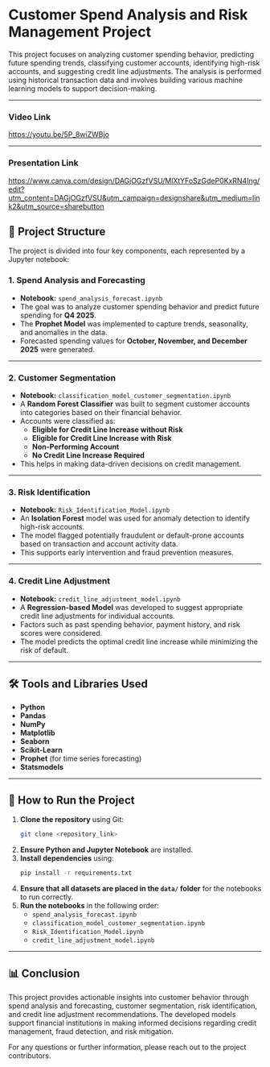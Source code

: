# Customer Spend Analysis and Risk Management Project

This project focuses on analyzing customer spending behavior, predicting future spending trends, classifying customer accounts, identifying high-risk accounts, and suggesting credit line adjustments. The analysis is performed using historical transaction data and involves building various machine learning models to support decision-making.

---

###  **Video Link**
https://youtu.be/5P_8wiZWBjo

---

###  **Presentation Link**
https://www.canva.com/design/DAGjOGzfVSU/MlXtYFoSzGdeP0KxRN4Ing/edit?utm_content=DAGjOGzfVSU&utm_campaign=designshare&utm_medium=link2&utm_source=sharebutton

## 📂 Project Structure

The project is divided into four key components, each represented by a Jupyter notebook:

### 1. **Spend Analysis and Forecasting**
- **Notebook:** `spend_analysis_forecast.ipynb`  
- The goal was to analyze customer spending behavior and predict future spending for **Q4 2025**.  
- The **Prophet Model** was implemented to capture trends, seasonality, and anomalies in the data.  
- Forecasted spending values for **October, November, and December 2025** were generated.

---

### 2. **Customer Segmentation**
- **Notebook:** `classification_model_customer_segmentation.ipynb`  
- A **Random Forest Classifier** was built to segment customer accounts into categories based on their financial behavior.  
- Accounts were classified as:
    - **Eligible for Credit Line Increase without Risk**  
    - **Eligible for Credit Line Increase with Risk**  
    - **Non-Performing Account**  
    - **No Credit Line Increase Required**  
- This helps in making data-driven decisions on credit management.

---

### 3. **Risk Identification**
- **Notebook:** `Risk_Identification_Model.ipynb`  
- An **Isolation Forest** model was used for anomaly detection to identify high-risk accounts.  
- The model flagged potentially fraudulent or default-prone accounts based on transaction and account activity data.  
- This supports early intervention and fraud prevention measures.

---

### 4. **Credit Line Adjustment**
- **Notebook:** `credit_line_adjustment_model.ipynb`  
- A **Regression-based Model** was developed to suggest appropriate credit line adjustments for individual accounts.  
- Factors such as past spending behavior, payment history, and risk scores were considered.  
- The model predicts the optimal credit line increase while minimizing the risk of default.

---

## 🛠️ Tools and Libraries Used

- **Python**
- **Pandas**
- **NumPy**
- **Matplotlib**
- **Seaborn**
- **Scikit-Learn**
- **Prophet** (for time series forecasting)
- **Statsmodels**

---

## 🚀 How to Run the Project

1. **Clone the repository** using Git:
    ```bash
    git clone <repository_link>
    ```
2. **Ensure Python and Jupyter Notebook** are installed.
3. **Install dependencies** using:
    ```bash
    pip install -r requirements.txt
    ```
4. **Ensure that all datasets are placed in the `data/` folder** for the notebooks to run correctly.
5. **Run the notebooks** in the following order:
    - `spend_analysis_forecast.ipynb`
    - `classification_model_customer_segmentation.ipynb`
    - `Risk_Identification_Model.ipynb`
    - `credit_line_adjustment_model.ipynb`

---

## 📊 Conclusion

This project provides actionable insights into customer behavior through spend analysis and forecasting, customer segmentation, risk identification, and credit line adjustment recommendations. The developed models support financial institutions in making informed decisions regarding credit management, fraud detection, and risk mitigation.

For any questions or further information, please reach out to the project contributors.